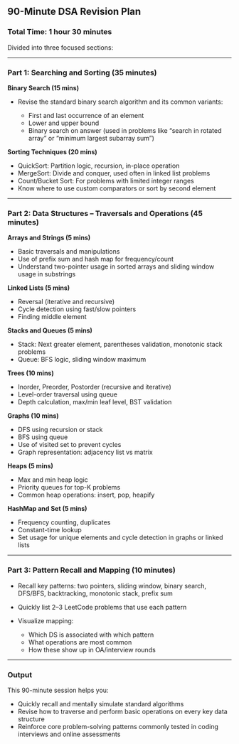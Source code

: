 ## 90-Minute DSA Revision Plan

### Total Time: 1 hour 30 minutes

Divided into three focused sections:

---

### Part 1: Searching and Sorting (35 minutes)

**Binary Search (15 mins)**

* Revise the standard binary search algorithm and its common variants:

  * First and last occurrence of an element
  * Lower and upper bound
  * Binary search on answer (used in problems like “search in rotated array” or “minimum largest subarray sum”)

**Sorting Techniques (20 mins)**

* QuickSort: Partition logic, recursion, in-place operation
* MergeSort: Divide and conquer, used often in linked list problems
* Count/Bucket Sort: For problems with limited integer ranges
* Know where to use custom comparators or sort by second element

---

### Part 2: Data Structures – Traversals and Operations (45 minutes)

**Arrays and Strings (5 mins)**

* Basic traversals and manipulations
* Use of prefix sum and hash map for frequency/count
* Understand two-pointer usage in sorted arrays and sliding window usage in substrings

**Linked Lists (5 mins)**

* Reversal (iterative and recursive)
* Cycle detection using fast/slow pointers
* Finding middle element

**Stacks and Queues (5 mins)**

* Stack: Next greater element, parentheses validation, monotonic stack problems
* Queue: BFS logic, sliding window maximum

**Trees (10 mins)**

* Inorder, Preorder, Postorder (recursive and iterative)
* Level-order traversal using queue
* Depth calculation, max/min leaf level, BST validation

**Graphs (10 mins)**

* DFS using recursion or stack
* BFS using queue
* Use of visited set to prevent cycles
* Graph representation: adjacency list vs matrix

**Heaps (5 mins)**

* Max and min heap logic
* Priority queues for top-K problems
* Common heap operations: insert, pop, heapify

**HashMap and Set (5 mins)**

* Frequency counting, duplicates
* Constant-time lookup
* Set usage for unique elements and cycle detection in graphs or linked lists

---

### Part 3: Pattern Recall and Mapping (10 minutes)

* Recall key patterns: two pointers, sliding window, binary search, DFS/BFS, backtracking, monotonic stack, prefix sum
* Quickly list 2–3 LeetCode problems that use each pattern
* Visualize mapping:

  * Which DS is associated with which pattern
  * What operations are most common
  * How these show up in OA/interview rounds

---

### Output

This 90-minute session helps you:

* Quickly recall and mentally simulate standard algorithms
* Revise how to traverse and perform basic operations on every key data structure
* Reinforce core problem-solving patterns commonly tested in coding interviews and online assessments
